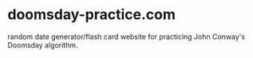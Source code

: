 # doomsday-practice.com
random date generator/flash card website for practicing John Conway's Doomsday algorithm.
